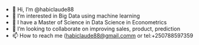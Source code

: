 - 👋 Hi, I’m @habiclaude88
- 👀 I’m interested in Big Data using machine learning
- 🌱 I have a Master of Science in Data Science in Econometrics
- 💞️ I’m looking to collaborate on improving sales, product, prediction 
- 📫 How to reach me (habiclaude88@gmail.comm or tel:+250788597359

<!---
habiclaude88/habiclaude88 is a ✨ special ✨ repository because its `README.md` (this file) appears on your GitHub profile.
You can click the Preview link to take a look at your changes.
--->
